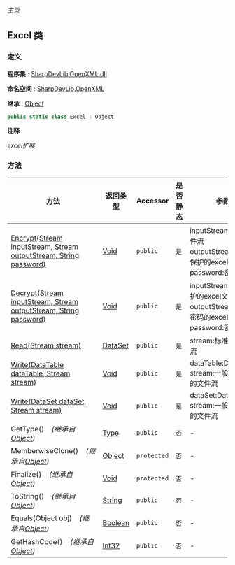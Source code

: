 ###### [主页](./Index.md "主页")

## Excel 类

### 定义

**程序集** : [SharpDevLib.OpenXML.dll](./SharpDevLib.OpenXML.assembly.md "SharpDevLib.OpenXML.dll")

**命名空间** : [SharpDevLib.OpenXML](./SharpDevLib.OpenXML.namespace.md "SharpDevLib.OpenXML")

**继承** : [Object](https://learn.microsoft.com/en-us/dotnet/api/system.object "Object")

``` csharp
public static class Excel : Object
```

**注释**

*excel扩展*


### 方法

|方法|返回类型|Accessor|是否静态|参数|
|---|---|---|---|---|
|[Encrypt(Stream inputStream, Stream outputStream, String password)](./SharpDevLib.OpenXML.Excel.Encrypt.Stream.Stream.String.md "Encrypt(Stream inputStream, Stream outputStream, String password)")|[Void](https://learn.microsoft.com/en-us/dotnet/api/system.void "Void")|`public`|`是`|inputStream:excel文件流<br>outputStream:密码保护的excel文件流<br>password:密码|
|[Decrypt(Stream inputStream, Stream outputStream, String password)](./SharpDevLib.OpenXML.Excel.Decrypt.Stream.Stream.String.md "Decrypt(Stream inputStream, Stream outputStream, String password)")|[Void](https://learn.microsoft.com/en-us/dotnet/api/system.void "Void")|`public`|`是`|inputStream:密码保护的excel文件流<br>outputStream:去除密码的excel文件流<br>password:密码|
|[Read(Stream stream)](./SharpDevLib.OpenXML.Excel.Read.Stream.md "Read(Stream stream)")|[DataSet](https://learn.microsoft.com/en-us/dotnet/api/system.data.dataset "DataSet")|`public`|`是`|stream:标准的Excel流|
|[Write(DataTable dataTable, Stream stream)](./SharpDevLib.OpenXML.Excel.Write.DataTable.Stream.md "Write(DataTable dataTable, Stream stream)")|[Void](https://learn.microsoft.com/en-us/dotnet/api/system.void "Void")|`public`|`是`|dataTable:DataTable<br>stream:一般为Excel的文件流|
|[Write(DataSet dataSet, Stream stream)](./SharpDevLib.OpenXML.Excel.Write.DataSet.Stream.md "Write(DataSet dataSet, Stream stream)")|[Void](https://learn.microsoft.com/en-us/dotnet/api/system.void "Void")|`public`|`是`|dataSet:DataSet<br>stream:一般为Excel的文件流|
|GetType()&nbsp;&nbsp;&nbsp;&nbsp;*(继承自[Object](https://learn.microsoft.com/en-us/dotnet/api/system.object "Object"))*|[Type](https://learn.microsoft.com/en-us/dotnet/api/system.type "Type")|`public`|`否`|-|
|MemberwiseClone()&nbsp;&nbsp;&nbsp;&nbsp;*(继承自[Object](https://learn.microsoft.com/en-us/dotnet/api/system.object "Object"))*|[Object](https://learn.microsoft.com/en-us/dotnet/api/system.object "Object")|`protected`|`否`|-|
|Finalize()&nbsp;&nbsp;&nbsp;&nbsp;*(继承自[Object](https://learn.microsoft.com/en-us/dotnet/api/system.object "Object"))*|[Void](https://learn.microsoft.com/en-us/dotnet/api/system.void "Void")|`protected`|`否`|-|
|ToString()&nbsp;&nbsp;&nbsp;&nbsp;*(继承自[Object](https://learn.microsoft.com/en-us/dotnet/api/system.object "Object"))*|[String](https://learn.microsoft.com/en-us/dotnet/api/system.string "String")|`public`|`否`|-|
|Equals(Object obj)&nbsp;&nbsp;&nbsp;&nbsp;*(继承自[Object](https://learn.microsoft.com/en-us/dotnet/api/system.object "Object"))*|[Boolean](https://learn.microsoft.com/en-us/dotnet/api/system.boolean "Boolean")|`public`|`否`|-|
|GetHashCode()&nbsp;&nbsp;&nbsp;&nbsp;*(继承自[Object](https://learn.microsoft.com/en-us/dotnet/api/system.object "Object"))*|[Int32](https://learn.microsoft.com/en-us/dotnet/api/system.int32 "Int32")|`public`|`否`|-|


